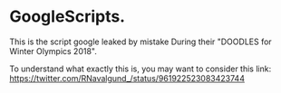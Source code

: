 # GoogleScripts.
This is the script google leaked by mistake During their "DOODLES for Winter Olympics 2018".

To understand what exactly this is, you may want to consider this link: 
https://twitter.com/RNavalgund_/status/961922523083423744



